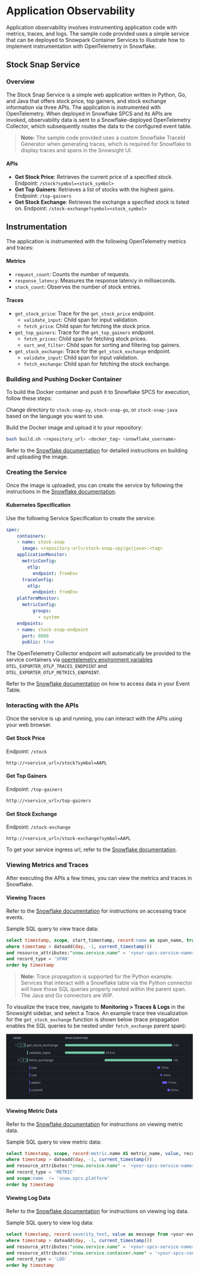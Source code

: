 # Application Observability
Application observability involves instrumenting application code with metrics, traces, and logs. 
The sample code provided uses a simple service that can be deployed to Snowpark Container Services to illustrate how to implement instrumentation with OpenTelemetry in Snowflake.

## Stock Snap Service

### Overview
The Stock Snap Service is a simple web application written in Python, Go, and Java that offers stock price, top gainers, and stock exchange information via three APIs. 
The application is instrumented with OpenTelemetry. When deployed in Snowflake SPCS and its APIs are invoked, observability 
data is sent to a Snowflake-deployed OpenTelemetry Collector, which subsequently routes the data to the configured event table.

> **Note:** 
> The sample code provided uses a custom Snowflake TraceId Generator when generating traces, which is required for Snowflake to display traces and spans in the Snowsight UI.


#### APIs

- **Get Stock Price**: Retrieves the current price of a specified stock. Endpoint: `/stock?symbol=<stock_symbol>`
- **Get Top Gainers**: Retrieves a list of stocks with the highest gains. Endpoint: `/top-gainers`
- **Get Stock Exchange**: Retrieves the exchange a specified stock is listed on. Endpoint: `/stock-exchange?symbol=<stock_symbol>`

## Instrumentation
The application is instrumented with the following OpenTelemetry metrics and traces:

#### Metrics
- `request_count`: Counts the number of requests.
- `response_latency`: Measures the response latency in milliseconds.
- `stock_count`: Observes the number of stock entries.

#### Traces
- `get_stock_price`: Trace for the `get_stock_price` endpoint.
  - `validate_input`: Child span for input validation.
  - `fetch_price`: Child span for fetching the stock price.
- `get_top_gainers`: Trace for the `get_top_gainers` endpoint.
  - `fetch_prices`: Child span for fetching stock prices.
  - `sort_and_filter`: Child span for sorting and filtering top gainers.
- `get_stock_exchange`: Trace for the `get_stock_exchange` endpoint.
  - `validate_input`: Child span for input validation.
  - `fetch_exchange`: Child span for fetching the stock exchange.

### Building and Pushing Docker Container

To build the Docker container and push it to Snowflake SPCS for execution, follow these steps:

Change directory to `stock-snap-py`, `stock-snap-go`, or `stock-snap-java` based on the language you want to use.

Build the Docker image and upload it to your repository:
  ```bash
  bash build.sh <repository_url> <docker_tag> <snowflake_username>
  ```
Refer to the [Snowflake documentation](https://docs.snowflake.com/en/developer-guide/snowpark-container-services/tutorials/tutorial-1#build-an-image-and-upload) for detailed instructions on building and uploading the image.

### Creating the Service

Once the image is uploaded, you can create the service by following the instructions in the [Snowflake documentation](https://docs.snowflake.com/en/developer-guide/snowpark-container-services/tutorials/tutorial-1#create-a-service).

#### Kubernetes Specification

Use the following Service Specification to create the service:

```yaml
spec:
	containers:
	- name: stock-snap
	  image: <repository-url>/stock-snap-<py|go|java>:<tag>
	applicationMonitor:
	  metricConfig:
	    otlp:
	      endpoint: fromEnv
	  traceConfig:
	    otlp:
	      endpoint: fromEnv
	platformMonitor:
	  metricConfig:
		  groups:
			- system
	endpoints:
	- name: stock-snap-endpoint
	  port: 8080
	  public: true
```
The OpenTelemetry Collector endpoint will automatically be provided to the service containers via [opentelemetry environment variables](https://opentelemetry.io/docs/zero-code/net/configuration/#otlp) `OTEL_EXPORTER_OTLP_TRACES_ENDPOINT` and `OTEL_EXPORTER_OTLP_METRICS_ENDPOINT`.

Refer to the [Snowflake documentation](https://docs.snowflake.com/en/developer-guide/logging-tracing/event-table-setting-up) on how to access data in your Event Table.

### Interacting with the APIs

Once the service is up and running, you can interact with the APIs using your web browser.

#### Get Stock Price

Endpoint: `/stock`
```
http://<service_url>/stock?symbol=AAPL
```

#### Get Top Gainers

Endpoint: `/top-gainers`
```
http://<service_url>/top-gainers
```

#### Get Stock Exchange

Endpoint: `/stock-exchange`
```
http://<service_url>/stock-exchange?symbol=AAPL
```

To get your service ingress url, refer to the [Snowflake documentation](https://docs.snowflake.com/en/developer-guide/snowpark-container-services/tutorials/tutorial-1#use-the-service).

### Viewing Metrics and Traces

After executing the APIs a few times, you can view the metrics and traces in Snowflake.

#### Viewing Traces

Refer to the [Snowflake documentation](https://docs.snowflake.com/en/developer-guide/logging-tracing/tracing-accessing-events) for instructions on accessing trace events.

Sample SQL query to view trace data:
```sql
select timestamp, scope, start_timestamp, record:name as span_name, trace from <your-event-table>
where timestamp > dateadd(day, -1, current_timestamp())
and resource_attributes:"snow.service.name" = '<your-spcs-service-name>'
and record_type = 'SPAN'
order by timestamp
```

> **Note:** Trace propagation is supported for the Python example. Services that interact with a Snowflake table via the Python connector will have those SQL queries properly nested within the parent span. The Java and Go connectors are WIP.

To visualize the trace tree, navigate to **Monitoring > Traces & Logs** in the Snowsight sidebar, and select a Trace. An example trace tree visualization for the `get_stock_exchange` function is shown below (trace propagation enables the SQL queries to be nested under `fetch_exchange` parent span):

![Example Trace Tree](assets/example-trace-tree.png)

#### Viewing Metric Data

Refer to the [Snowflake documentation](https://docs.snowflake.com/en/developer-guide/logging-tracing/metrics-viewing-data) for instructions on viewing metric data.

Sample SQL query to view metric data:
```sql
select timestamp, scope, record:metric.name AS metric_name, value, record_attributes from <your-event-table>
where timestamp > dateadd(day, -1, current_timestamp())
and resource_attributes:"snow.service.name" = '<your-spcs-service-name>'
and record_type = 'METRIC'
and scope:name  != 'snow.spcs.platform'
order by timestamp
```

#### Viewing Log Data

Refer to the [Snowflake documentation](https://docs.snowflake.com/en/developer-guide/logging-tracing/logging-accessing-messages) for instructions on viewing log data.

Sample SQL query to view log data:
```sql
select timestamp, record:severity_text, value as message from <your-event-table>
where timestamp > dateadd(day, -1, current_timestamp())
and resource_attributes:"snow.service.name" = '<your-spcs-service-name>'
and resource_attributes:"snow.service.container.name" = '<your-spcs-container-name>'
and record_type = 'LOG'
order by timestamp
```
